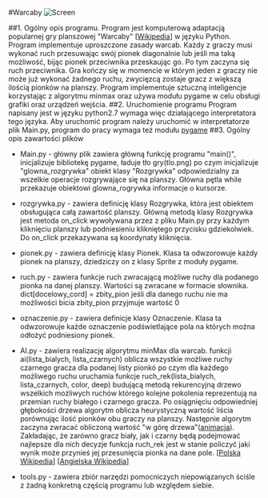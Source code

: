 #Warcaby
![Screen](https://www.dropbox.com/s/0hzqe72gg7ifbob/Warcaby.PNG?raw=1)

##1. Ogólny opis programu.
Program jest komputerową adaptacją popularnej gry planszowej "Warcaby" [[Wikipedia](https://pl.wikipedia.org/wiki/Warcaby#Zasady_gry)] w języku Python. Program implementuje uproszczone zasady warcab. Każdy z graczy musi wykonać ruch przesuwając swój pionek diagonalnie lub jeśli ma taką możliwość, bijąc pionek przeciwnika przeskaując go. Po tym zaczyna się ruch przeciwnika. Gra kończy się w momencie w którym jeden z graczy nie może już wykonać żadnego ruchu, zwycięzcą zostaje gracz z większą ilością pionków na planszy.
Program implementuje sztuczną inteligencje korzystając z algorytmu minmax oraz używa modułu pygame w celu obsługi grafiki oraz urządzeń wejścia.
##2. Uruchomienie programu
Program napisany jest w języku python2.7 wymaga więc działającego interpretatora tego języka. Aby uruchomić program należy uruchomić w interpretatorze plik Main.py, program do pracy wymaga też modułu [pygame](http://pygame.org/)
##3. Ogólny opis zawartości plików
- Main.py - główny plik zawiera główną funkcję programu "main()", inicjalizuje bibliotekę pygame, ładuje tło gry(tlo.png) po czym inicjalizuje "glowna_rozgrywka" obiekt klasy "Rozgrywka" odpowiedzialny za wszelkie operacje rozgrywające się na planszy. Główna pętla while przekazuje obiektowi glowna_rogrywka informacje o kursorze.

- rozgrywka.py - zawiera definicję klasy Rozgrywka, która jest obiektem obsługująca całą zawartość planszy. Główną metodą klasy Rozgrywka jest metoda on_click wywoływana przez z pliku Main.py przy każdym kliknięciu planszy lub podniesieniu klikniętego przycisku gdziekolwiek. Do on_click przekazywana są koordynaty kliknięcia.

- pionek.py - zawiera definicję klasy Pionek. Klasa ta odwzorowuje każdy pionek na planszy, dziedziczy on z klasy Sprite z moduły pygame.
- ruch.py - zawiera funkcje ruch zwracającą możliwe ruchy dla podanego pionka na danej planszy. Wartości są zwracane w formacie słownika.
dict[docelowy_cord] = zbity_pion
jeśli dla danego ruchu nie ma możliwości bicia zbity_pion przyjmuje wartość 0

- oznaczenie.py - zawiera definicje klasy Oznaczenie. Klasa ta odwzorowuje każde oznaczenie podświetlające pola na których można odłożyć podniesiony pionek.

- AI.py - zawiera realizację algorytmu minMax dla warcab.
funkcji ai(lista_bialych, lista_czarnych) oblicza wszystkie możliwe ruchy czarnego gracza dla podanej listy pionkó po czym dla każdego możliwego ruchu uruchamia funkcje ruch_rek(lista_bialych, lista_czarnych, color, deep) budującą metodą rekurencyjną drzewo wszelkich możliwych ruchów którego kolejne pokolenia reprezentują na przemian ruchy białego i czarnego gracza. Po osiągnięciu odpowiedniej głębokości drzewa algorytm oblicza heurystyczną wartość liścia porównując ilość pionków obu graczy na planszy. Następnie algorytm zaczyna zwracać obliczoną wartość "w górę drzewa"([animacja](https://en.wikipedia.org/wiki/Minimax#/media/File:Plminmax.gif)). Zakładając, że zarówno gracz biały, jak i czarny będą podejmować najlepsze dla nich decyzje funkcja ruch_rek jest w stanie policzyć jaki wynik może przynieś jej przesunięcia pionka na dane pole.
[[Polska Wikipedia](https://pl.wikipedia.org/wiki/Algorytm_min-max)]
[[Angielska Wikipedia](https://en.wikipedia.org/wiki/Minimax)]

- tools.py - zawiera zbiór narzędzi pomocniczych niepowiązanych ściśle z żadną konkretną częścią programu lub względem siebie.
